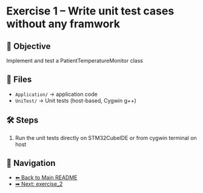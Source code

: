 # Exercise 1 – Write unit test cases without any framwork

## 🎯 Objective
Implement and test a PatientTemperatureMonitor class

## 📂 Files
- `Application/` →  application code
- `UniTest/` → Unit tests (host-based, Cygwin g++)

## 🛠 Steps
1. Run the unit tests directly on STM32CubeIDE or from cygwin terminal on host

## 🔗 Navigation
- [⬅ Back to Main README](../README.md)
- [➡ Next: exercise_2](../exercise_2/README.md)
